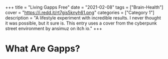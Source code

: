 +++
title = "Living Gapps Free"
date = "2021-02-08"
tags = ["Brain-Health"]
cover = "https://i.redd.it/rt7gis5knyh61.png"
categories = ["Category 1"]
description = "A lifestyle experiment with incredible results. I never thought it was possible, but it sure is. This entry uses a cover from the cyberpunk street environment by ansimuz on itch io."
+++

# What Are Gapps?
